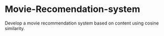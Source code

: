 # Movie-Recomendation-system
Develop a movie recommendation system based on content using cosine similarity.
